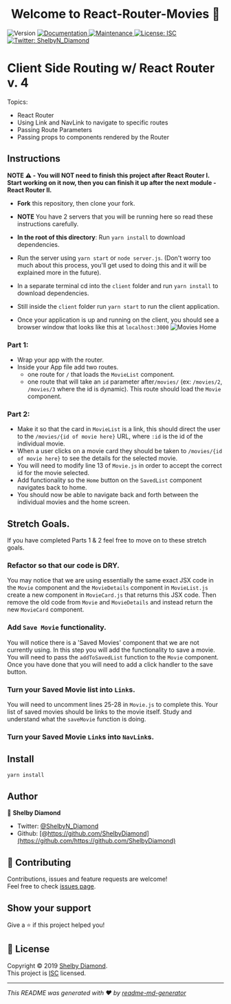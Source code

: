 <h1 align="center">Welcome to React-Router-Movies 👋</h1>
<p>
  <img alt="Version" src="https://img.shields.io/badge/version-1.0.0-blue.svg?cacheSeconds=2592000" />
  <a href="https://github.com/ShelbyDiamond/React-Router-Movies">
    <img alt="Documentation" src="https://img.shields.io/badge/documentation-yes-brightgreen.svg" target="_blank" />
  </a>
  <a href="https://github.com/LambdaSchool/SPA-Routing-React/graphs/commit-activity">
    <img alt="Maintenance" src="https://img.shields.io/badge/Maintained%3F-yes-green.svg" target="_blank" />
  </a>
  <a href="https://github.com/LambdaSchool/SPA-Routing-React/blob/master/LICENSE">
    <img alt="License: ISC" src="https://img.shields.io/badge/License-ISC-yellow.svg" target="_blank" />
  </a>
  <a href="https://twitter.com/ShelbyN_Diamond">
    <img alt="Twitter: ShelbyN_Diamond" src="https://img.shields.io/twitter/follow/ShelbyN_Diamond.svg?style=social" target="_blank" />
  </a>
</p>

# Client Side Routing w/ React Router v. 4

Topics:

- React Router
- Using Link and NavLink to navigate to specific routes
- Passing Route Parameters
- Passing props to components rendered by the Router

## Instructions

**NOTE ⚠️ - You will NOT need to finish this project after React Router I. Start working on it now, then you can finish it up after the next module - React Router II.**

- **Fork** this repository, then clone your fork.
- **NOTE** You have 2 servers that you will be running here so read these instructions carefully.
- **In the root of this directory**: Run `yarn install` to download dependencies.
- Run the server using `yarn start` or `node server.js`. (Don't worry too much about this process, you'll get used to doing this and it will be explained more in the future).
- In a separate terminal cd into the `client` folder and run `yarn install` to download dependencies.
- Still inside the `client` folder run `yarn start` to run the client application.

- Once your application is up and running on the client, you should see a browser window that looks like this at `localhost:3000`
  ![Movies Home](https://ibin.co/3xhmmHVl9BKF.png)

### Part 1:

- Wrap your app with the router.
- Inside your App file add two routes.
  - one route for `/` that loads the `MovieList` component.
  - one route that will take an `id` parameter after`/movies/` (ex: `/movies/2`, `/movies/3` where the id is dynamic). This route should load the `Movie` component.

### Part 2:

- Make it so that the card in `MovieList` is a link, this should direct the user to the `/movies/{id of movie here}` URL, where `:id` is the id of the individual movie.
- When a user clicks on a movie card they should be taken to `/movies/{id of movie here}` to see the details for the selected movie.
- You will need to modify line 13 of `Movie.js` in order to accept the correct id for the movie selected.
- Add functionality so the `Home` button on the `SavedList` component navigates back to home.
- You should now be able to navigate back and forth between the individual movies and the home screen.

## Stretch Goals.

If you have completed Parts 1 & 2 feel free to move on to these stretch goals.

### Refactor so that our code is DRY.

You may notice that we are using essentially the same exact JSX code in the `Movie` component and the `MovieDetails` component in `MovieList.js` create a new component in `MovieCard.js` that returns this JSX code. Then remove the old code from `Movie` and `MovieDetails` and instead return the new `MovieCard` component.

### Add `Save Movie` functionality.

You will notice there is a 'Saved Movies' component that we are not currently using. In this step you will add the functionality to save a movie. You will need to pass the `addToSavedList` function to the `Movie` component. Once you have done that you will need to add a click handler to the save button.

### Turn your Saved Movie list into `Link`s.

You will need to uncomment lines 25-28 in `Movie.js` to complete this. Your list of saved movies should be links to the movie itself. Study and understand what the `saveMovie` function is doing.

### Turn your Saved Movie `Link`s into `NavLink`s.

## Install

```sh
yarn install
```

## Author

👤 **Shelby Diamond**

- Twitter: [@ShelbyN_Diamond](https://twitter.com/ShelbyN_Diamond)
- Github: [@https://github.com/ShelbyDiamond](https://github.com/https://github.com/ShelbyDiamond)

## 🤝 Contributing

Contributions, issues and feature requests are welcome!<br />Feel free to check [issues page](https://github.com/LambdaSchool/SPA-Routing-React/issues).

## Show your support

Give a ⭐️ if this project helped you!

## 📝 License

Copyright © 2019 [Shelby Diamond](https://github.com/https://github.com/ShelbyDiamond).<br />
This project is [ISC](https://github.com/LambdaSchool/SPA-Routing-React/blob/master/LICENSE) licensed.

---

_This README was generated with ❤️ by [readme-md-generator](https://github.com/kefranabg/readme-md-generator)_
